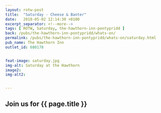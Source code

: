 ```yaml
---
layout: rotw-post
title:  "Saturday - Cheese & Banter"
date:   2018-05-02 12:14:30 +0100
excerpt_separator: <!--more-->
tags: [ ROTW, Saturday, the-hawthorn-inn-pontypridd ]
back: /pubs/the-hawthorn-inn-pontypridd/whats-on/
permalink: /pubs/the-hawthorn-inn-pontypridd/whats-on/saturday.html
pub_name: The Hawthorn Inn
outlet_id: 680178


feat-image: saturday.jpg
img-alt: Saturday at the Hawthorn
image2:
img-alt2:


---
```


<h2>Join us for {{ page.title }}</h2>
